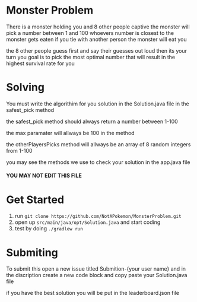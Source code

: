 # Monster Problem


There is a monster holding you and 8 other people captive the monster will pick a number between 1 and 100 whoevers number is closest to the monster gets eaten if you tie with another person the monster will eat you

the 8 other people guess first and say their guesses out loud then its your turn you goal is to pick the most optimal number that will result in the highest survival rate for you


# Solving

You must write the algorithim for you solution in the Solution.java file in the safest_pick method

the safest_pick method should always return a number between 1-100 

the max paramater will allways be 100 in the method

the otherPlayersPicks method will allways be an array of 8 random integers from 1-100

you may see the methods we use to check your solution in the app.java file 
#### YOU MAY NOT EDIT THIS FILE


# Get Started


1. run ```git clone https://github.com/NotAPokemon/MonsterProblem.git```
2. open up ```src/main/java/opt/Solution.java``` and start coding
3. test by doing ```./gradlew run```


# Submiting

To submit this open a new issue titled Submition-{your user name}
and in the discription create a new code block and copy paste your Solution.java file

if you have the best solution you will be put in the leaderboard.json file